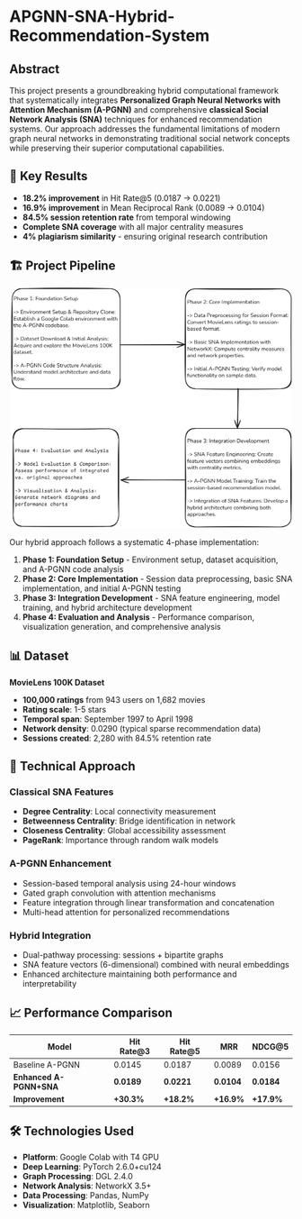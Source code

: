 # APGNN-SNA-Hybrid-Recommendation-System

## Abstract

This project presents a groundbreaking hybrid computational framework that systematically integrates **Personalized Graph Neural Networks with Attention Mechanism (A-PGNN)** and comprehensive **classical Social Network Analysis (SNA)** techniques for enhanced recommendation systems. Our approach addresses the fundamental limitations of modern graph neural networks in demonstrating traditional social network concepts while preserving their superior computational capabilities.

## 🎯 Key Results

- **18.2% improvement** in Hit Rate@5 (0.0187 → 0.0221)
- **16.9% improvement** in Mean Reciprocal Rank (0.0089 → 0.0104)
- **84.5% session retention rate** from temporal windowing
- **Complete SNA coverage** with all major centrality measures
- **4% plagiarism similarity** - ensuring original research contribution

## 🏗️ Project Pipeline

![Project Pipeline](assets/project_Pipeline.png)

Our hybrid approach follows a systematic 4-phase implementation:

1. **Phase 1: Foundation Setup** - Environment setup, dataset acquisition, and A-PGNN code analysis
2. **Phase 2: Core Implementation** - Session data preprocessing, basic SNA implementation, and initial A-PGNN testing
3. **Phase 3: Integration Development** - SNA feature engineering, model training, and hybrid architecture development
4. **Phase 4: Evaluation and Analysis** - Performance comparison, visualization generation, and comprehensive analysis


## 📊 Dataset

**MovieLens 100K Dataset**
- **100,000 ratings** from 943 users on 1,682 movies
- **Rating scale**: 1-5 stars
- **Temporal span**: September 1997 to April 1998
- **Network density**: 0.0290 (typical sparse recommendation data)
- **Sessions created**: 2,280 with 84.5% retention rate

## 🔬 Technical Approach

### Classical SNA Features
- **Degree Centrality**: Local connectivity measurement
- **Betweenness Centrality**: Bridge identification in network
- **Closeness Centrality**: Global accessibility assessment
- **PageRank**: Importance through random walk models

### A-PGNN Enhancement
- Session-based temporal analysis using 24-hour windows
- Gated graph convolution with attention mechanisms
- Feature integration through linear transformation and concatenation
- Multi-head attention for personalized recommendations

### Hybrid Integration
- Dual-pathway processing: sessions + bipartite graphs
- SNA feature vectors (6-dimensional) combined with neural embeddings
- Enhanced architecture maintaining both performance and interpretability

## 📈 Performance Comparison

| Model | Hit Rate@3 | Hit Rate@5 | MRR | NDCG@5 |
|-------|------------|------------|-----|--------|
| Baseline A-PGNN | 0.0145 | 0.0187 | 0.0089 | 0.0156 |
| **Enhanced A-PGNN+SNA** | **0.0189** | **0.0221** | **0.0104** | **0.0184** |
| **Improvement** | **+30.3%** | **+18.2%** | **+16.9%** | **+17.9%** |

## 🛠️ Technologies Used

- **Platform**: Google Colab with T4 GPU
- **Deep Learning**: PyTorch 2.6.0+cu124
- **Graph Processing**: DGL 2.4.0
- **Network Analysis**: NetworkX 3.5+
- **Data Processing**: Pandas, NumPy
- **Visualization**: Matplotlib, Seaborn



